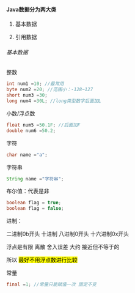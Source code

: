 #### Java数据分为两大类

1. 基本数据

2. 引用数据

###### 基本数据

整数

```java
int num1 =10; //最常用  
byte num2 =20; //范围小：-128~127
short num3 =30;
long num4 =30L; //long类型数字后面加L
```

小数/浮点数

```java
float num5 =50.1F; //后面加F
double num6 =50.2;
```

字符

```java
char name ="a";
```

字符串

```java
String name ="字符串";
```

布尔值：代表是非

```java
boolean flag = true;
boolean flag = false;
```

进制：

二进制0b开头 十进制 八进制0开头 十六进制0x开头



浮点是有限 离散 舍入误差 大约 接近但不等于的

所以 <mark>最好不用浮点数进行比较



常量

```java
final =1; //常量只能赋值一次 固定不变
```


